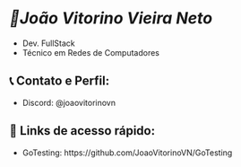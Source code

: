 <h1><i>🔹João Vitorino Vieira Neto</i></h1> 
<ul>
  <li>Dev. FullStack</li>
  <li>Técnico em Redes de Computadores</li>
</ul>
<h2>📞 Contato e Perfil:</h2>
<ul>
  <li>Discord: @joaovitorinovn</li>
</ul>

<h2>🔗 Links de acesso rápido:</h2>
<ul>
  <li>GoTesting: https://github.com/JoaoVitorinoVN/GoTesting</li>
</ul>

